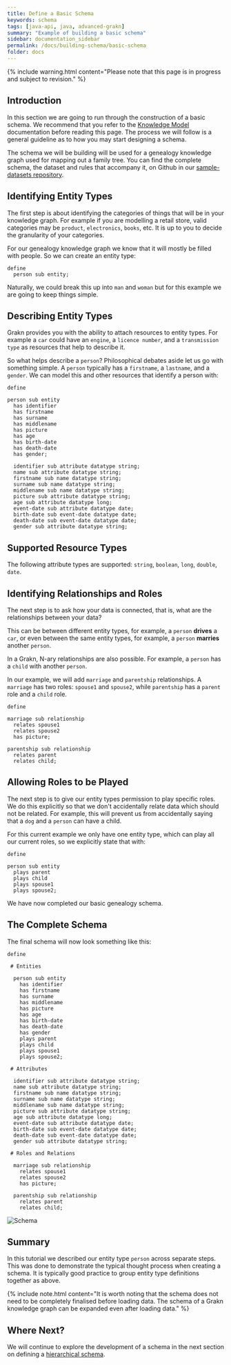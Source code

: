 ```yaml
---
title: Define a Basic Schema
keywords: schema
tags: [java-api, java, advanced-grakn]
summary: "Example of building a basic schema"
sidebar: documentation_sidebar
permalink: /docs/building-schema/basic-schema
folder: docs
---
```


{% include warning.html content="Please note that this page is in progress and subject to revision." %}

## Introduction



In this section we are going to run through the construction of a basic schema. We recommend that you refer to the [Knowledge Model](../knowledge-model/model) documentation before reading this page. The process we will follow is a general guideline as to how you may start designing a schema.

The schema we will be building will be used for a genealogy knowledge graph used for mapping out a family tree. You can find the complete schema, the dataset and rules that accompany it, on Github in our [sample-datasets repository](https://github.com/graknlabs/sample-datasets/tree/master/genealogy-knowledge-base).


## Identifying Entity Types

The first step is about identifying the categories of things that will be in your knowledge graph.
For example if you are modelling a retail store, valid categories may be `product`, `electronics`, `books`, etc.  It is up to you to decide the granularity of your categories.

For our genealogy knowledge graph we know that it will mostly be filled with people. So we can create an entity type:

```lang-graql
define
  person sub entity;
```

Naturally, we could break this up into `man` and `woman` but for this example we are going to keep things simple.  

## Describing Entity Types

Grakn provides you with the ability to attach resources to entity types. For example a `car` could have an `engine`, a `licence number`, and a `transmission type` as resources that help to describe it.

So what helps describe a `person`?
Philosophical debates aside let us go with something simple. A `person` typically has a `firstname`, a `lastname`, and a `gender`. We can model this and other resources that identify a person with:

```lang-graql
define

person sub entity
  has identifier
  has firstname
  has surname    
  has middlename
  has picture
  has age
  has birth-date
  has death-date
  has gender;

  identifier sub attribute datatype string;
  name sub attribute datatype string;
  firstname sub name datatype string;
  surname sub name datatype string;
  middlename sub name datatype string;
  picture sub attribute datatype string;
  age sub attribute datatype long;
  event-date sub attribute datatype date;
  birth-date sub event-date datatype date;
  death-date sub event-date datatype date;
  gender sub attribute datatype string;   
```

## Supported Resource Types
The following attribute types are supported: `string`, `boolean`, `long`, `double`, `date`.

## Identifying Relationships and Roles

The next step is to ask how your data is connected, that is, what are the relationships between your data?

This can be between different entity types, for example, a `person` **drives** a `car`, or even between the same entity types, for example, a `person` **marries** another `person`.

In a Grakn, N-ary relationships are also possible. For example, a `person` has a `child` with another `person`.

In our example, we will add `marriage` and `parentship` relationships. A `marriage` has two roles: `spouse1` and `spouse2`, while `parentship` has a `parent` role and a `child` role.

```lang-graql
define

marriage sub relationship
  relates spouse1
  relates spouse2
  has picture;

parentship sub relationship
  relates parent
  relates child;
```

## Allowing Roles to be Played

The next step is to give our entity types permission to play specific roles.  We do this explicitly so that we don't accidentally relate data which should not be related. For example, this will prevent us from accidentally saying that a `dog` and a `person` can have a child.

For this current example we only have one entity type, which can play all our current roles, so we explicitly state that with:  

```lang-graql
define

person sub entity
  plays parent
  plays child
  plays spouse1
  plays spouse2;
```    

We have now completed our basic genealogy schema.

## The Complete Schema

The final schema will now look something like this:

```lang-graql
define

 # Entities

  person sub entity
    has identifier
    has firstname
    has surname
    has middlename
    has picture
    has age
    has birth-date
    has death-date
    has gender
    plays parent
    plays child
    plays spouse1
    plays spouse2;

 # Attributes

  identifier sub attribute datatype string;
  name sub attribute datatype string;
  firstname sub name datatype string;
  surname sub name datatype string;
  middlename sub name datatype string;
  picture sub attribute datatype string;
  age sub attribute datatype long;
  event-date sub attribute datatype date;
  birth-date sub event-date datatype date;
  death-date sub event-date datatype date;
  gender sub attribute datatype string;

 # Roles and Relations

  marriage sub relationship
    relates spouse1
    relates spouse2
    has picture;

  parentship sub relationship
    relates parent
    relates child;
```

![Schema](/images/basic-schema1.png)

## Summary

In this tutorial we described our entity type `person` across separate steps. This was done to demonstrate the typical thought process when creating a schema. It is typically good practice to group entity type definitions together as above.

{% include note.html content="It is worth noting that the schema does not need to be completely finalised before loading data. The schema of a Grakn knowledge graph can be expanded even after loading data." %}

## Where Next?

We will continue to explore the development of a schema in the next section on defining a [hierarchical schema](./hierarchical-schema).
